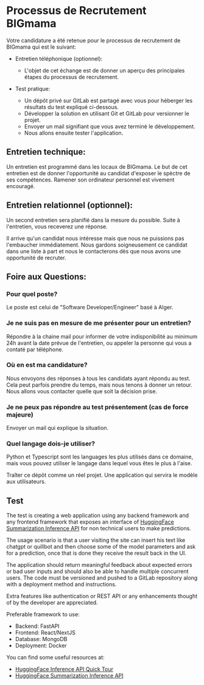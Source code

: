 # Processus de Recrutement BIGmama

Votre candidature a été retenue pour le processus de recrutement de
BIGmama qui est le suivant:

- Entretien téléphonique (optionnel):

  - L'objet de cet échange est de donner un aperçu des principales étapes du processus de recrutement.

- Test pratique:
  - Un dépôt privé sur GitLab est partagé avec vous pour héberger les résultats du test expliqué ci-dessous.
  - Développer la solution en utilisant Git et GitLab pour versionner le projet.
  - Envoyer un mail signifiant que vous avez terminé le développement.
  - Nous allons ensuite tester l'application.

## Entretien technique:

Un entretien est programmé dans les locaux de BIGmama. Le but de cet
entretien est de donner l'opportunité au candidat d'exposer le spèctre
de ses compétences. Ramener son ordinateur personnel est vivement encouragé.

## Entretien relationnel (optionnel):

Un second entretien sera planifié dans la mesure du possible. Suite à l'entretien,
vous receverez une réponse.

Il arrive qu'un candidat nous intéresse mais que nous ne puissions pas l'embaucher
immédiatement. Nous gardons soigneusement ce candidat dans une liste à part et nous
le contacterons dès que nous avons une opportunité de recruter.

## Foire aux Questions:

### Pour quel poste?

Le poste est celui de "Software Developer/Engineer" basé à Alger.

### Je ne suis pas en mesure de me présenter pour un entretien?

Répondre à la chaine mail pour informer de votre indisponibilité au
minimum 24h avant la date prévue de l'entretien, ou appeler la personne
qui vous a contaté par téléphone.

### Où en est ma candidature?

Nous envoyons des réponses à tous les candidats ayant répondu au test.
Cela peut parfois prendre du temps, mais nous tenons à donner un retour.
Nous allons vous contacter quelle que soit la décision prise.

### Je ne peux pas répondre au test présentement (cas de force majeure)

Envoyer un mail qui explique la situation.

### Quel langage dois-je utiliser?

Python et Typescript sont les languages les plus utilisés dans ce domaine, mais
vous pouvez utiliser le langage dans lequel vous êtes le plus à l'aise.

Traîter ce dépôt comme un réel projet. Une application qui servira
le modèle aux utilisateurs.

## Test

The test is creating a web application using any backend framework and any frontend framework that exposes an interface of [HuggingFace Summarization Inference API](https://huggingface.co/docs/api-inference/detailed_parameters#summarization-task) for non technical users to make predictions.

The usage scenario is that a user visiting the site can insert his text like chatgpt or quillbot and then choose some of the model parameters and ask for a prediction, once that is done they receive the result back in the UI.

The application should return meaningful feedback about expected errors or bad user inputs and should also be able to handle multiple concurrent users. The code must be versioned and pushed to a GitLab repository along with a deployment method and instructions.

Extra features like authentication or REST API or any enhancements thought of by the developer are appreciated.

Preferable framework to use:

- Backend: FastAPI
- Frontend: React/NextJS
- Database: MongoDB
- Deployment: Docker

You can find some useful resources at:

- [HuggingFace Inference API Quick Tour](https://huggingface.co/docs/api-inference/quicktour)
- [HuggingFace Summarization Inference API](https://huggingface.co/docs/api-inference/detailed_parameters#summarization-task)

